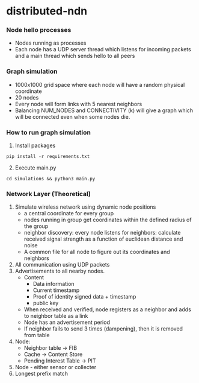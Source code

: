 # distributed-ndn

### Node hello processes
* Nodes running as processes
* Each node has a UDP server thread which listens for incoming packets and a main thread which sends hello to all peers

### Graph simulation
* 1000x1000 grid space where each node will have a random physical coordinate
* 20 nodes
* Every node will form links with 5 nearest neighbors
* Balancing NUM_NODES and CONNECTIVITY (k) will give a graph which will be connected even when some nodes die.


### How to run graph simulation
1. Install packages
```
pip install -r requirements.txt
```
2. Execute main.py
```
cd simulations && python3 main.py

```


### Network Layer (Theoretical)
1. Simulate wireless network using dynamic node positions
    * a central coordinate for every group
    * nodes running in group get coordinates within the defined radius of the group
    * neighbor discovery: every node listens for neighbors: calculate received signal strength as a function of euclidean distance and noise
    * A common file for all node to figure out its coordinates and neighbors
2. All communication using UDP packets
3. Advertisements to all nearby nodes.
    * Content
        * Data information
        * Current timestamp
        * Proof of identity signed data + timestamp
        * public key
    * When received and verified, node registers as a neighbor and adds to neighbor table as a link
    * Node has an advertisement period
    * If neighbor fails to send 3 times (dampening), then it is removed from table
4. Node:
    * Neighbor table -> FIB
    * Cache -> Content Store
    * Pending Interest Table -> PIT
5. Node - either sensor or collecter
6. Longest prefix match
